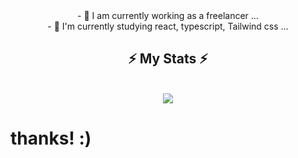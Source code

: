 <div  align="center" >
  - 🔭 I am currently working as a freelancer ...
  <br>
- 🌱 I'm currently studying react, typescript, Tailwind css ...
</div>

<h2 align="center" >⚡ My Stats ⚡</h2>
<br>
<div align="center" >
  <picture>
  <source
    srcset="https://github-readme-stats.vercel.app/api?username=theicedev&show_icons=true&theme=dark"
    media="(prefers-color-scheme: dark)"
  />
  <source
    srcset="https://github-readme-stats.vercel.app/api?username=theicedev&show_icons=true"
    media="(prefers-color-scheme: light), (prefers-color-scheme: no-preference)"
  />
  <img src="https://github-readme-stats.vercel.app/api?username=artur-debv&show_icons=true" />
</picture>
</div>

  # thanks! :)
